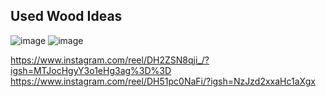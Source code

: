 ## Used Wood Ideas

![image](https://github.com/user-attachments/assets/70d4f069-d4b9-48f6-8fa3-1e6e54dc977b)
![image](https://github.com/user-attachments/assets/4bd33983-2df3-4a49-9471-7346e8fccc76)

https://www.instagram.com/reel/DH2ZSN8qji_/?igsh=MTJocHgyY3o1eHg3ag%3D%3D
https://www.instagram.com/reel/DH51pc0NaFi/?igsh=NzJzd2xxaHc1aXgx
